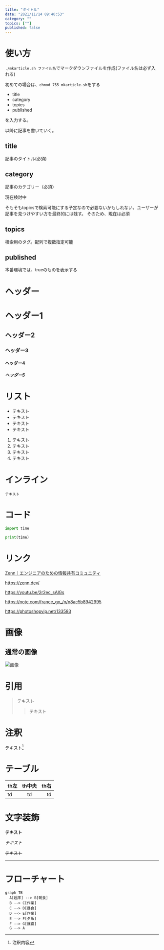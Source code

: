 ```yaml
---
title: "タイトル"
date: "2021/11/14 09:40:53"
category: ""
topics: [""]
published: false
---
```


# 使い方

`./mkarticle.sh ファイル名`でマークダウンファイルを作成(ファイル名は必ず入れる)

初めての場合は、`chmod 755 mkarticle.sh`をする

- title
- category
- topics
- published

を入力する。

以降に記事を書いていく。

## title
記事のタイトル(必須)

## category
記事のカテゴリー（必須）

現在検討中

そもそもtopicsで検索可能にする予定なので必要ないかもしれない。ユーザーが記事を見つけやすい方を最終的には残す。
そのため、現在は必須

## topics
検索用のタグ。配列で複数指定可能

## published
本番環境では、trueのものを表示する

# ヘッダー

# ヘッダー1
## ヘッダー2
### ヘッダー3
#### ヘッダー4
##### ヘッダー5

# リスト

- テキスト
- テキスト
- テキスト
- テキスト

1. テキスト
2. テキスト
3. テキスト
4. テキスト

# インライン

`テキスト`

# コード

```py:main.py
import time

print(time)
```

# リンク

[Zenn｜エンジニアのための情報共有コミュニティ](https://zenn.dev/)

https://zenn.dev/

https://youtu.be/2r2ec_sAlGs

https://note.com/france_go_/n/n8ac5b8942995

https://photoshopvip.net/133583

# 画像


## 通常の画像

![画像](https://images.pexels.com/photos/11041568/pexels-photo-11041568.jpeg?auto=compress&cs=tinysrgb&dpr=2&h=750&w=1260)

# 引用
> テキスト
>> テキスト

# 注釈

テキスト[^1]

[^1]: 注釈内容

# テーブル

| th左 | th中央 | th右 |
| :-- | :-: | --: |
| td | td | td |

# 文字装飾

**テキスト**

*テキスト*

~~テキスト~~

***

# フローチャート

```mermaid
graph TB
  A[起床] --> B[朝食]
  B --> C[作業]
  C --> D[昼食]
  D --> E[作業]
  E --> F[夕飯]
  F --> G[就寝]
  G --> A
```